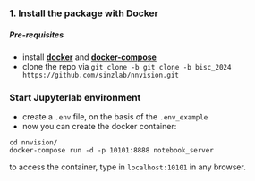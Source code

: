 ### 1. Install the package with Docker

##### Pre-requisites
- install [**docker**](https://docs.docker.com/get-docker/) and [**docker-compose**](https://docs.docker.com/compose/install/)
- clone the repo via `git clone -b git clone -b bisc_2024 https://github.com/sinzlab/nnvision.git`


### **Start Jupyterlab environment**
- create a `.env` file, on the basis of the `.env_example` 
- now you can create the docker container:
```
cd nnvision/
docker-compose run -d -p 10101:8888 notebook_server
```
to access the container, type in `localhost:10101` in any browser.

